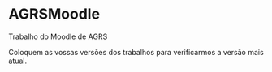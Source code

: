 # AGRSMoodle
Trabalho do Moodle de AGRS

Coloquem as vossas versões dos trabalhos para verificarmos a versão mais atual.
